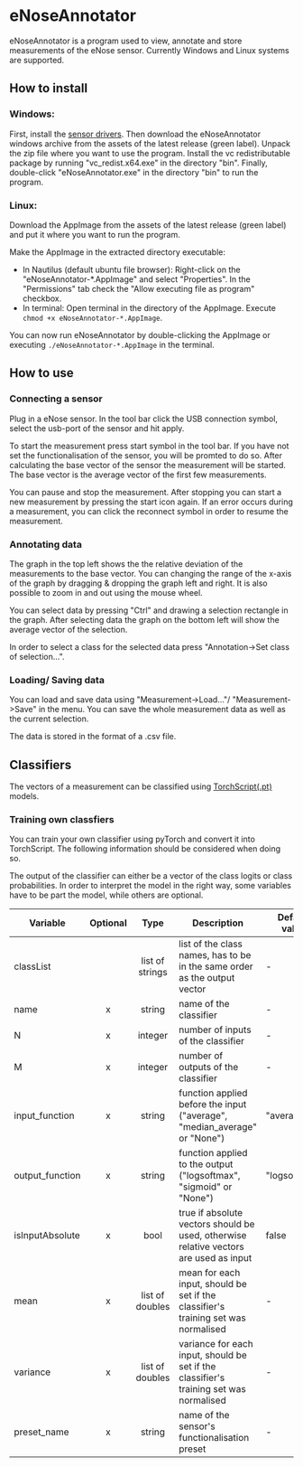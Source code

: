 # eNoseAnnotator

eNoseAnnotator is a program used to view, annotate and store measurements of the eNose sensor. Currently Windows and Linux systems are supported.

## How to install

### Windows:
First, install the [sensor drivers](https://www.silabs.com/products/development-tools/software/usb-to-uart-bridge-vcp-drivers).
Then download the eNoseAnnotator windows archive from the assets of the latest release (green label).
Unpack the zip file where you want to use the program. Install the vc redistributable package by running "vc_redist.x64.exe" in the directory "bin".
Finally, double-click "eNoseAnnotator.exe" in the directory "bin" to run the program.


### Linux:
Download the AppImage from the assets of the latest release (green label) and put it where you want to run the program.

Make the AppImage in the extracted directory executable: 
- In Nautilus (default ubuntu file browser): Right-click on the "eNoseAnnotator-\*.AppImage" and select "Properties". In the "Permissions" tab check the "Allow executing file as program" checkbox.
- In terminal: Open terminal in the directory of the AppImage. Execute `chmod +x eNoseAnnotator-*.AppImage`.

You can now run eNoseAnnotator by double-clicking the AppImage or executing `./eNoseAnnotator-*.AppImage` in the terminal.

## How to use

### Connecting a sensor

Plug in a eNose sensor. In the tool bar click the USB connection symbol, select the usb-port of the sensor and hit apply. 

To start the measurement press start symbol in the tool bar. If you have not set the functionalisation of the sensor, you will be promted to do so. After calculating the base vector of the sensor the measurement will be started. The base vector is the average vector of the first few measurements.

You can pause and stop the measurement. After stopping you can start a new measurement by pressing the start icon again. If an error occurs during a measurement, you can click the reconnect symbol in order to resume the measurement. 

### Annotating data

The graph in the top left shows the the relative deviation of the measurements to the base vector. You can changing the range of the x-axis of the graph by dragging & dropping the graph left and right. It is also possible to zoom in and out using the mouse wheel. 

You can select data by pressing "Ctrl" and drawing a selection rectangle in the graph. After selecting data the graph on the bottom left will show the average vector of the selection. 

In order to select a class for the selected data press "Annotation->Set class of selection...".

### Loading/ Saving data

You can load and save data using "Measurement->Load..."/ "Measurement->Save" in the menu. You can save the whole measurement data as well as the current selection. 

The data is stored in the format of a .csv file.

## Classifiers

The vectors of a measurement can be classified using [TorchScript(.pt)](https://pytorch.org/tutorials/advanced/cpp_export.html) models. 

### Training own classfiers

You can train your own classifier using pyTorch and convert it into TorchScript. The following information should be considered when doing so.

The output of the classifier can either be a vector of the class logits or class probabilities. In order to interpret the model in the right way, some variables have to be part the model, while others are optional.

| Variable        | Optional |Type             | Description                                                                            | Default value |
| --------------- | :-------:|:--------------: | -------------------------------------------------------------------------------------- | ------------- |
| classList       |          | list of strings | list of the class names, has to be in the same order as the output vector              | -             |
| name            | x        | string          | name of the classifier                                                                 | -             |
| N               | x        |integer          | number of inputs of the classifier                                                     | -             |
| M               | x        |integer          | number of outputs of the classifier                                                    | -             |
| input_function  | x        |string           | function applied before the input ("average", "median_average" or "None")              | "average"     |
| output_function | x        |string           | function applied to the output ("logsoftmax", "sigmoid" or "None")                     | "logsoftmax"  |
| isInputAbsolute | x        |bool             | true if absolute vectors should be used, otherwise relative vectors are used as input  | false         |
| mean            | x        |list of doubles  | mean for each input, should be set if the classifier's training set was normalised     | -             |
| variance        | x        |list of doubles  | variance for each input, should be set if the classifier's training set was normalised | -             |
| preset_name     | x        |string           | name of the sensor's functionalisation preset                                          | -             |


